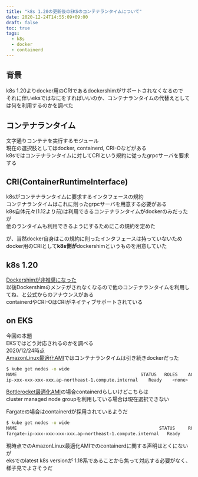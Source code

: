 ```yaml
---
title: "k8s 1.20の更新後のEKSのコンテナランタイムについて"
date: 2020-12-24T14:55:09+09:00
draft: false
toc: true
tags:
  - k8s
  - docker
  - containerd
---
```

## 背景
k8s 1.20よりdocker用のCRIであるdockershimがサポートされなくなるので  
それに伴いeksではなにをすればいいのか、コンテナランタイムの代替えとしては何を利用するのかを調べた  

## コンテナランタイム
文字通りコンテナを実行するモジュール  
現在の選択肢としてはdocker, containerd, CRI-Oなどがある  
k8sではコンテナランタイムに対してCRIという規約に従ったgrpcサーバを要求する  

## CRI(ContainerRuntimeInterface)
k8sがコンテナランタイムに要求するインタフェースの規約  
コンテナランタイムはこれに則ったgrpcサーバを用意する必要がある  
k8s自体元々(1.12より前)は利用できるコンテナランタイムがdockerのみだったが  
他のランタイムも利用できるようにするためにこの規約を定めた  

が、当然docker自身はこの規約に則ったインタフェースは持っていないため  
docker用のCRIとして**k8s側が**dockershimというものを用意していた  

## k8s 1.20
[Dockershimが非推奨になった](https://github.com/kubernetes/kubernetes/pull/94624)  
以後Dockershimのメンテがされなくなるので他のコンテナランタイムを利用してね、と公式からのアナウンスがある  
containerdやCRI-OはCRIがネイティブサポートされている  

## on EKS
今回の本題  
EKSではどう対応されるのかを調べる  
2020/12/24時点  
[AmazonLinux最適化AMI](https://docs.aws.amazon.com/eks/latest/userguide/eks-optimized-ami.html)ではコンテナランタイムは引き続きdockerだった  

```sh
$ kube get nodes -o wide
NAME                                               STATUS   ROLES    AGE    VERSION              INTERNAL-IP     EXTERNAL-IP   OS-IMAGE         KERNEL-VERSION                  CONTAINER-RUNTIME
ip-xxx-xxx-xxx-xxx.ap-northeast-1.compute.internal    Ready    <none>   114m   v1.18.9-eks-d1db3c   xxx.xxx.xxx.xxx    <none>        Amazon Linux 2   4.14.209-160.335.amzn2.x86_64   docker://19.3.6
```

[Bottlerocket最適化AMI](https://docs.aws.amazon.com/eks/latest/userguide/eks-optimized-ami-bottlerocket.html)の場合containerdらしいけどこちらは  
cluster managed node groupを利用している場合は現在選択できない  

Fargateの場合はcontainerdが採用されているようだ  
```sh
$ kube get nodes -o wide
NAME                                                      STATUS     ROLES    AGE    VERSION              INTERNAL-IP     EXTERNAL-IP   OS-IMAGE         KERNEL-VERSION                  CONTAINER-RUNTIME
fargate-ip-xxx-xxx-xxx-xxx.ap-northeast-1.compute.internal   Ready      <none>   28s    v1.18.8-eks-7c9bda   xxx.xxx.xxx.xxx    <none>        Amazon Linux 2   4.14.209-160.335.amzn2.x86_64   containerd://1.3.2
```

現時点でのAmazonLinux最適化AMIでのcontainerdに関する声明はとくにないが  
eksでのlatest k8s versionが 1.18系であることから焦って対応する必要がなく、様子見でよさそうだ

